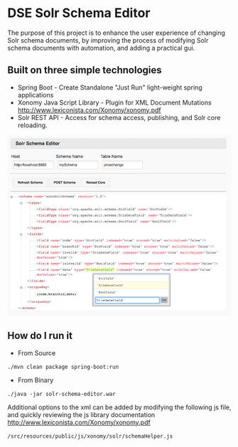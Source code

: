 # DSE Solr Schema Editor

The purpose of this project is to enhance the user experience of changing Solr schema documents, by improving the process of modifying Solr schema documents with automation, and adding a practical gui. 

## Built on three simple technologies
* Spring Boot - Create Standalone "Just Run" light-weight spring applications
* Xonomy Java Script Library - Plugin for XML Document Mutations http://www.lexiconista.com/Xonomy/xonomy.pdf
* Solr REST API - Access for schema access, publishing, and Solr core reloading.


![screen shot](images/SolrEditorScreenShot.png)


## How do I run it

* From Source
```
./mvn clean package spring-boot:run
```
* From Binary
```
./java -jar solr-schema-editor.war 
```

Additional options to the xml can be added by modifying the following js file, and quickly reviewing the js library documentation http://www.lexiconista.com/Xonomy/xonomy.pdf
```
/src/resources/public/js/xonomy/solr/schemaHelper.js
```
